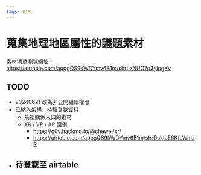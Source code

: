 ```yaml
---
tags: GIS
---
```


# 蒐集地理地區屬性的議題素材

素材清單瀏覽網址：https://airtable.com/appgQS9kWDYmv6B1m/shrLzNUO7o3ylpgXv

## TODO
- 20240621 改為非公開編輯權限
- 已納入架構，持續登載資料
    - 馬祖關係人口的素材
    - XR / VR / AR 案例
        - https://g0v.hackmd.io/@chewei/xr/
        - https://airtable.com/appgQS9kWDYmv6B1m/shrDsktaE6KfcWmzR
- 待登載至 airtable
    - 
